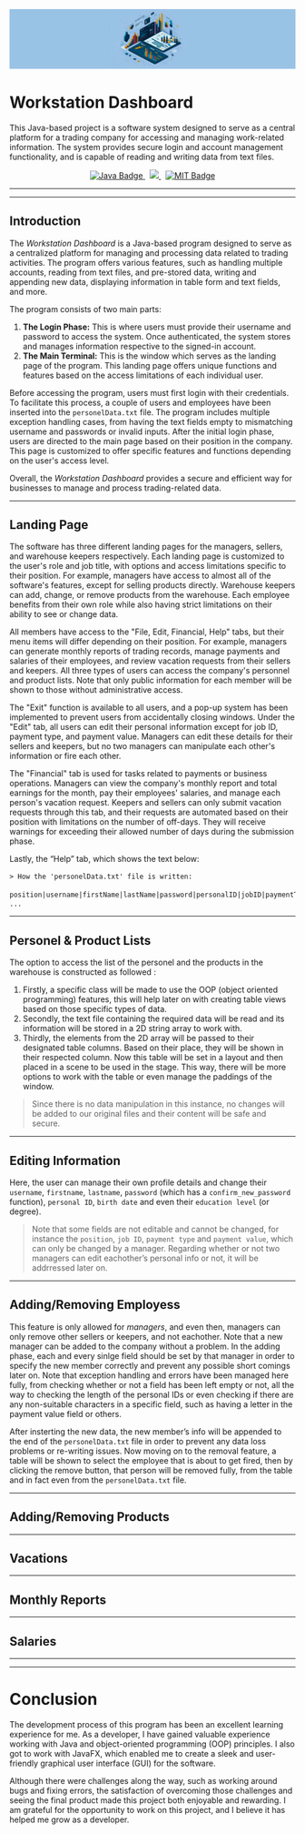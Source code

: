 ![](img/dashboard_banner.png)

# Workstation Dashboard
This Java-based project is a software system designed to serve as a central platform for a trading company for accessing and managing work-related information. The system provides secure login and account management functionality, and is capable of reading and writing data from text files. 

<p align="center">
 <a href="https://www.java.com/en/" target="_blank">
    <img src="https://img.shields.io/badge/java-%23ED8B00.svg?style=for-the-badge&logo=openjdk&logoColor=white" alt="Java Badge" />
 </a>
 &nbsp;
 <a href="" target="_blank">
  <img src="https://img.shields.io/badge/Eclipse-2C2255?style=for-the-badge&logo=eclipse&logoColor=white" alt"Eclipse Badge" />
 </a>
 &nbsp;
 <a href="https://lbesson.mit-license.org/" target="_blank">
  <img src="https://img.shields.io/badge/License-MIT-blue.svg" alt="MIT Badge" />
 </a>
</p>

---
---

## Introduction
 The _Workstation Dashboard_ is a Java-based program designed to serve as a centralized platform for managing and processing data related to trading activities. The program offers various features, such as handling multiple accounts, reading from text files, and pre-stored data, writing and appending new data, displaying information in table form and text fields, and more.

The program consists of two main parts:
1. **The Login Phase:** This is where users must provide their username and password to access the system. Once authenticated, the system stores and manages information respective to the signed-in account.
2. **The Main Terminal:** This is the window which serves as the landing page of the program. This landing page offers unique functions and features based on the access limitations of each individual user.

Before accessing the program, users must first login with their credentials. To facilitate this process, a couple of users and employees have been inserted into the `personelData.txt` file. The program includes multiple exception handling cases, from having the text fields empty to mismatching username and passwords or invalid inputs. After the initial login phase, users are directed to the main page based on their position in the company. This page is customized to offer specific features and functions depending on the user's access level.

Overall, the _Workstation Dashboard_ provides a secure and efficient way for businesses to manage and process trading-related data.

---

## Landing Page
The software has three different landing pages for the managers, sellers, and warehouse keepers respectively. Each landing page is customized to the user's role and job title, with options and access limitations specific to their position. For example, managers have access to almost all of the software's features, except for selling products directly. Warehouse keepers can add, change, or remove products from the warehouse. Each employee benefits from their own role while also having strict limitations on their ability to see or change data.

All members have access to the "File, Edit, Financial, Help" tabs, but their menu items will differ depending on their position. For example, managers can generate monthly reports of trading records, manage payments and salaries of their employees, and review vacation requests from their sellers and keepers. All three types of users can access the company's personnel and product lists. Note that only public information for each member will be shown to those without administrative access.

The "Exit" function is available to all users, and a pop-up system has been implemented to prevent users from accidentally closing windows. Under the "Edit" tab, all users can edit their personal information except for job ID, payment type, and payment value. Managers can edit these details for their sellers and keepers, but no two managers can manipulate each other's information or fire each other.

The "Financial" tab is used for tasks related to payments or business operations. Managers can view the company's monthly report and total earnings for the month, pay their employees' salaries, and manage each person's vacation request. Keepers and sellers can only submit vacation requests through this tab, and their requests are automated based on their position with limitations on the number of off-days. They will receive warnings for exceeding their allowed number of days during the submission phase.

Lastly, the “Help” tab, which shows the text below:
```
> How the 'personelData.txt' file is written: 
  position|username|firstName|lastName|password|personalID|jobID|paymentType|paymentValue|birthDate|education
...
```

---

## Personel & Product Lists
The option to access the list of the personel and the products in the warehouse is constructed as followed :
1. Firstly, a specific class will be made to use the OOP (object oriented programming) features, this will help later on with creating table views based on those specific types of data.
2. Secondly, the text file containing the required data will be read and its information will be stored in a 2D string array to work with.
3. Thirdly, the elements from the 2D array will be passed to their designated table columns. Based on their place, they will be shown in their respected column. Now this table will be set in a layout and then placed in a scene to be used in the stage. This way, there will be more options to work with the table or even manage the paddings of the window.

> Since there is no data manipulation in this instance, no changes will be added to our original files and their content will be safe and secure.

---

## Editing Information
Here, the user can manage their own profile details and change their `username`, `firstname`, `lastname`, `password` (which has a `confirm_new_password` function), `personal ID`, `birth date` and even their `education level` (or degree).

> Note that some fields are not editable and cannot be changed, for instance the `position`, `job ID`, `payment type` and `payment value`, which can only be changed by a manager. Regarding whether or not two managers can edit eachother’s personal info or not, it will be addrressed later on.

---

## Adding/Removing Employess
This feature is only allowed for *managers*, and even then, managers can only remove other sellers or keepers, and not eachother. Note that a new manager can be added to the company without a problem. In the adding phase, each and every sinlge field should be set by that manager in order to specify the new member correctly and prevent any possible short comings later on. Note that exception handling and errors have been managed here fully, from checking whether or not a field has been left empty or not, all the way to checking the length of the personal IDs or even checking if there are any non-suitable characters in a specific field, such as having a letter in the payment value field or others.

After insterting the new data, the new member’s info will be appended to the end of the `personelData.txt` file in order to prevent any data loss problems or re-writing issues. Now moving on to the removal feature, a table will be shown to select the employee that is about to get fired, then by clicking the remove button, that person will be removed fully, from the table and in fact even from the `personelData.txt` file.

---

## Adding/Removing Products

---

## Vacations

---

## Monthly Reports

---

## Salaries

---
---

# Conclusion
The development process of this program has been an excellent learning experience for me. As a developer, I have gained valuable experience working with Java and object-oriented programming (OOP) principles. I also got to work with JavaFX, which enabled me to create a sleek and user-friendly graphical user interface (GUI) for the software.

Although there were challenges along the way, such as working around bugs and fixing errors, the satisfaction of overcoming those challenges and seeing the final product made this project both enjoyable and rewarding. I am grateful for the opportunity to work on this project, and I believe it has helped me grow as a developer.
